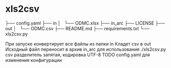 # xls2csv
├── config.yaml
├── in
│   └── ODMC.xlsx
├── in_arc
├── LICENSE
├── out
│   └── ODMC.csv
├── README.md
├── requirements.txt
└── xls2csv.py

При запуске конвертирует все файлы из папки  in
Кладет csv в out
Исходный файл переносит в архив in_arc
для использования ./xls2csv.py
csv разделитель запятая, кодировка UTF-8
TODO config.yaml для изменения конфигурации
